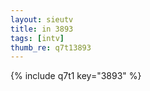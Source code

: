 ```yaml
--- 
layout: sieutv
title: in 3893
tags: [intv]
thumb_re: q7t13893
---
```

{% include q7t1 key="3893" %} 

